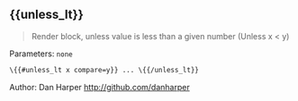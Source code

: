 ## \{{unless_lt}}

> Render block, unless value is less than a given number (Unless x < y)

Parameters: `none`

```handlebars
\{{#unless_lt x compare=y}} ... \{{/unless_lt}}
```
Author: Dan Harper <http://github.com/danharper>